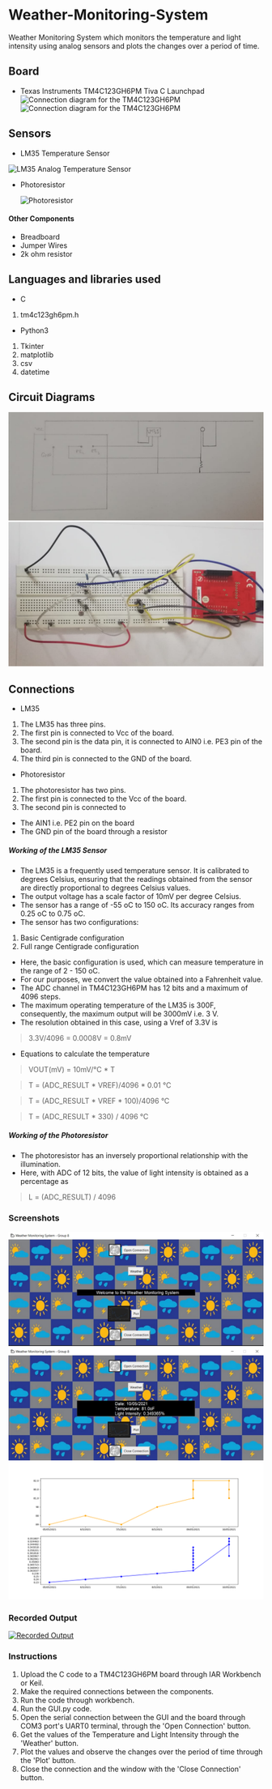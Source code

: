 # Weather-Monitoring-System
 Weather Monitoring System which monitors the temperature and light intensity using analog sensors and plots the changes over a period of time.

## Board
- Texas Instruments TM4C123GH6PM Tiva C Launchpad
![Connection diagram for the TM4C123GH6PM](https://energia.nu/pinmaps/img/EK-TM4C123GXL.jpg)
![Connection diagram for the TM4C123GH6PM](https://energia.nu/pinmaps/img/EK-TM4C123GXL-BACK.jpg)

## Sensors
- LM35 Temperature Sensor

 ![LM35 Analog Temperature Sensor](https://www.electronicwings.com/public/images/user_images/images/Sensor%20%26%20Modules/LM35/LM35%20Pinout.png)

- Photoresistor

  ![Photoresistor](https://d12oja0ew7x0i8.cloudfront.net/image-handler/ts/20190820094913/ri/750/src/images/Article_Images/ImageForArticle_18355(1).jpg)

#### Other Components
- Breadboard
- Jumper Wires
- 2k ohm resistor

## Languages and libraries used
- C
 1. tm4c123gh6pm.h
- Python3
1. Tkinter
2. matplotlib
3. csv
4. datetime

## Circuit Diagrams
![Circuit Diagram for Weather Monitoring System](/Circuit_Diagrams/Circuit_Diagram.jpeg)
![Circuit](/Circuit_Diagrams/Circuit.jpeg)

## Connections
- LM35
1. The LM35 has three pins.
2. The first pin is connected to Vcc of the board.
3. The second pin is the data pin, it is connected to AIN0 i.e. PE3 pin of the board.
4. The third pin is connected to the GND of the board.

- Photoresistor
1. The photoresistor has two pins.
2. The first pin is connected to the Vcc of the board.
3. The second pin is connected to
- The AIN1 i.e. PE2 pin on the board
- The GND pin of the board through a resistor

 ##### Working of the LM35 Sensor
 - The LM35 is a frequently used temperature sensor. It is calibrated to degrees Celsius, ensuring that the readings obtained from the sensor are directly proportional to degrees Celsius values.
 - The output voltage has a scale factor of 10mV per degree Celsius.
 - The sensor has a range of -55 oC to 150 oC. Its accuracy ranges from 0.25 oC to 0.75 oC.
 - The sensor has two configurations:
 1. Basic Centigrade configuration
 2. Full range Centigrade configuration
 - Here, the basic configuration is used, which can measure temperature in the range of 2 - 150 oC.
 - For our purposes, we convert the value obtained into a Fahrenheit value.
 - The ADC channel in TM4C123GH6PM has 12 bits and a maximum of 4096 steps.
 - The maximum operating temperature of the LM35 is 300F, consequently, the maximum output will be 3000mV i.e. 3 V.
 - The resolution obtained in this case, using a Vref of 3.3V is
  > 3.3V/4096 = 0.0008V = 0.8mV
 - Equations to calculate the temperature
  > VOUT(mV) = 10mV/°C * T
  
  > T = (ADC_RESULT * VREF)/4096 * 0.01 °C
  
  > T = (ADC_RESULT * VREF * 100)/4096 °C
  
  > T = (ADC_RESULT * 330) / 4096 °C

##### Working of the Photoresistor
- The photoresistor has an inversely proportional relationship with the illumination.
- Here, with ADC of 12 bits, the value of light intensity is obtained as a percentage as
> L = (ADC_RESULT) / 4096



### Screenshots
![GUI Welcome Screen](/Screenshots/GUI_Open.jpg)
![Display Weather](/Screenshots/Display_Weather.jpg)
![Weather Plot](/Screenshots/Plot.png)
### Recorded Output
[![Recorded Output](http://img.youtube.com/vi/9_wM76P6ETY/0.jpg)](https://youtu.be/9_wM76P6ETY)

### Instructions
1. Upload the C code to a TM4C123GH6PM board through IAR Workbench or Keil.
2. Make the required connections between the components.
3. Run the code through workbench.
4. Run the GUI.py code.
5. Open the serial connection between the GUI and the board through COM3 port's UART0 terminal, through the 'Open Connection' button.
6. Get the values of the Temperature and Light Intensity through the 'Weather' button.
7. Plot the values and observe the changes over the period of time through the 'Plot' button.
8. Close the connection and the window with the 'Close Connection' button.
